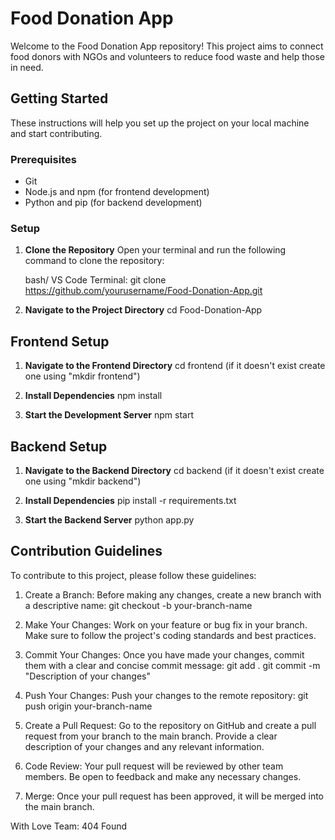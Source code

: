 # Food Donation App
Welcome to the Food Donation App repository! This project aims to connect food donors with NGOs and volunteers to reduce food waste and help those in need.

## Getting Started
These instructions will help you set up the project on your local machine and start contributing.

### Prerequisites
- Git
- Node.js and npm (for frontend development)
- Python and pip (for backend development)

### Setup
1. **Clone the Repository**
   Open your terminal and run the following command to clone the repository:

   bash/ VS Code Terminal: 
   git clone https://github.com/yourusername/Food-Donation-App.git

2. **Navigate to the Project Directory**
   cd Food-Donation-App

## Frontend Setup
1. **Navigate to the Frontend Directory**
   cd frontend
   (if it doesn't exist create one using "mkdir frontend")
   
2. **Install Dependencies**
   npm install

3. **Start the Development Server**
   npm start

## Backend Setup
1. **Navigate to the Backend Directory**
   cd backend
   (if it doesn't exist create one using "mkdir backend")

2. **Install Dependencies**
   pip install -r requirements.txt

3. **Start the Backend Server**
   python app.py

## Contribution Guidelines
To contribute to this project, please follow these guidelines:

1. Create a Branch:
   Before making any changes, create a new branch with a descriptive name:
   git checkout -b your-branch-name
   
2. Make Your Changes:
   Work on your feature or bug fix in your branch. Make sure to follow the project's coding standards and best practices.

3. Commit Your Changes:
   Once you have made your changes, commit them with a clear and concise commit message: 
   git add .
   git commit -m "Description of your changes"

4. Push Your Changes:
   Push your changes to the remote repository:
   git push origin your-branch-name

5. Create a Pull Request:
   Go to the repository on GitHub and create a pull request from your branch to the main branch. Provide a clear description of your changes and any relevant         information.

6. Code Review:
   Your pull request will be reviewed by other team members. Be open to feedback and make any necessary changes.

7. Merge:
   Once your pull request has been approved, it will be merged into the main branch.

With Love Team: 404 Found
